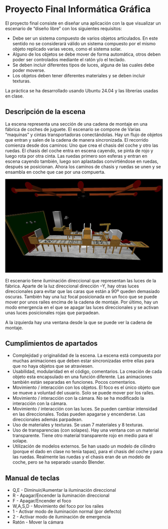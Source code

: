 # Proyecto Final Informática Gráfica

El proyecto final consiste en diseñar una aplicación con la que visualizar un escenario de “diseño libre” con los siguientes requisitos:
- Debe ser un sistema compuesto de varios objetos articulados. En este sentido no se considerará válido un sistema compuesto por el mismo objeto replicado varias veces, como el sistema solar.
- Alguno de los objetos se debe mover de forma automática, otros deben poder ser controlados mediante el ratón y/o el teclado.
- Se deben incluir diferentes tipos de luces, alguna de las cuales debe poder moverse.
- Los objetos deben tener diferentes materiales y se deben incluir texturas.

La práctica se ha desarrollado usando Ubuntu 24.04 y las librerías usadas en clase. 

## Descripción de la escena
La escena representa una sección de una cadena de montaje en una fábrica de coches de juguete. El escenario se compone de Varias “maquinas” y cintas transportadoras conectándolas. Hay un flujo de objetos que entran y salen de la cadena de manera sincronizada. El recorrido comienza desde dos caminos: Uno que crea el chasis del coche y otro las ruedas. El chasis del coche entra en escena cayendo, se pinta de rojo y luego rota por otra cinta. Las ruedas primero son esferas y entran en escena cayendo también, luego son aplastadas convirtiéndose en ruedas, después se posicionan. Ahora los caminos de chasis y ruedas se unen y se ensambla en coche que cae por una compuerta. 

![Imagen Escena](./doc/scene.jpg)

El escenario tiene iluminación direccional que representan las luces de la fábrica. Aparte de la luz direccional dirección –Y, hay otras luces direccionales para evitar que las caras que están a 90º queden demasiado oscuras. También hay una luz focal posicionada en un foco que se puede mover por unos railes encima de la cadena de montaje. Por último, hay un modo emergencia en el que se apagar las luces direccionales y se activan unas luces posicionales rojas que parpadean. 

A la izquierda hay una ventana desde la que se puede ver la cadena de montaje. 

## Cumplimientos de apartados
- Complejidad y originalidad de la escena. La escena está compuesta por muchas animaciones que deben estar sincronizadas entre ellas para que no haya objetos que se atraviesen. 
- Usabilidad, modularidad en el código, comentarios. La creación de cada objeto esta encapsulado en una función diferente. Las animaciones también están separadas en funciones. Pocos comentarios. 
- Movimiento / interacción con los objetos. El foco es el único objeto que se mueve a voluntad del usuario. Solo se puede mover por los raíles. 
- Movimiento / interacción con la cámara. No se ha modificado la interacción con la cámara. 
- Movimiento / interacción con las luces. Se pueden cambiar intensidad en las direccionales. Todas pueden apagarse y encenderse. Las direccionales además parpadean. 
- Uso de materiales y texturas. Se usan 7 materiales y 8 texturas. 
- Uso de transparencias (con solapes). Hay una ventana con un material transparente. Tiene otro material transparente rojo en medio para el solape. 
- Utilización de modelos externos. Se han usado un modelo de cilindro (porque el dado en clase no tenía tapas), para el chasis del coche y para las ruedas. Realmente las ruedas y el chasis eran de un modelo de coche, pero se ha separado usando Blender. 

## Manual de teclas
- Q,E - Diminuir/Aumentar la iluminación direccional
- R - Apagar/Encender la iluminación direccional 
- F - Apagar/Encender el foco 
- W,A,S,D - Movimiento del foco por los railes 
- 1 - Activar modo de iluminación normal (por defecto) 
- 2 - Activar modo de iluminación de emergencia 
- Ratón - Mover la cámara 
